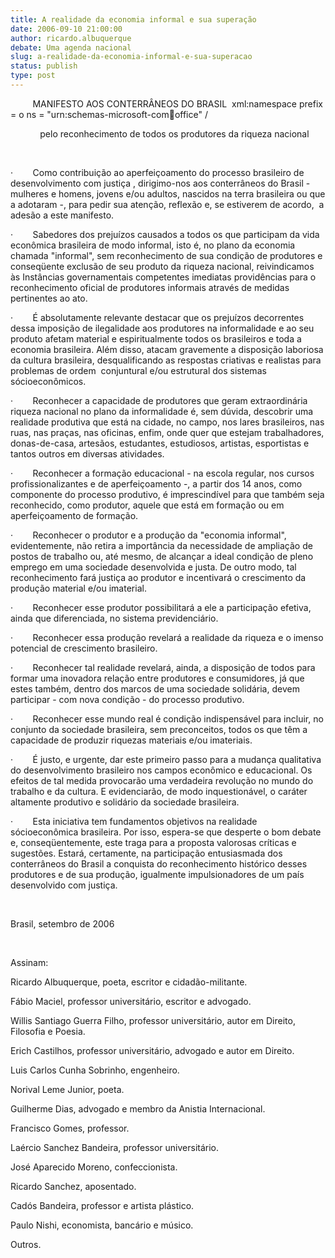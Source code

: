 ```yaml
---
title: A realidade da economia informal e sua superação
date: 2006-09-10 21:00:00
author: ricardo.albuquerque
debate: Uma agenda nacional 
slug: a-realidade-da-economia-informal-e-sua-superacao
status: publish 
type: post
---
```


         MANIFESTO AOS CONTERRÂNEOS DO BRASIL  xml:namespace prefix = o ns = "urn:schemas-microsoft-com:office:office" /


            pelo reconhecimento de todos os produtores da riqueza nacional


 


·        Como contribuição ao aperfeiçoamento do processo brasileiro de desenvolvimento com justiça , dirigimo-nos aos conterrâneos do Brasil - mulheres e homens, jovens e/ou adultos, nascidos na terra brasileira ou que a adotaram -, para pedir sua atenção, reflexão e, se estiverem de acordo,  a adesão a este manifesto. 


·        Sabedores dos prejuízos causados a todos os que participam da vida econômica brasileira de modo informal, isto é, no plano da economia chamada "informal", sem reconhecimento de sua condição de produtores e conseqüente exclusão de seu produto da riqueza nacional, reivindicamos às Instâncias governamentais competentes imediatas providências para o reconhecimento oficial de produtores informais através de medidas pertinentes ao ato. 


·        É absolutamente relevante destacar que os prejuízos decorrentes dessa imposição de ilegalidade aos produtores na informalidade e ao seu produto afetam material e espiritualmente todos os brasileiros e toda a economia brasileira. Além disso, atacam gravemente a disposição laboriosa da cultura brasileira, desqualificando as respostas criativas e realistas para problemas de ordem  conjuntural e/ou estrutural dos sistemas sócioeconômicos. 


·        Reconhecer a capacidade de produtores que geram extraordinária riqueza nacional no plano da informalidade é, sem dúvida, descobrir uma realidade produtiva que está na cidade, no campo, nos lares brasileiros, nas ruas, nas praças, nas oficinas, enfim, onde quer que estejam trabalhadores, donas-de-casa, artesãos, estudantes, estudiosos, artistas, esportistas e tantos outros em diversas atividades. 


·        Reconhecer a formação educacional - na escola regular, nos cursos profissionalizantes e de aperfeiçoamento -, a partir dos 14 anos, como componente do processo produtivo, é imprescindível para que também seja reconhecido, como produtor, aquele que está em formação ou em aperfeiçoamento de formação. 


·        Reconhecer o produtor e a produção da "economia informal", evidentemente, não retira a importância da necessidade de ampliação de postos de trabalho ou, até mesmo, de alcançar a ideal condição de pleno emprego em uma sociedade desenvolvida e justa. De outro modo, tal reconhecimento fará justiça ao produtor e incentivará o crescimento da produção material e/ou imaterial. 


·        Reconhecer esse produtor possibilitará a ele a participação efetiva, ainda que diferenciada, no sistema previdenciário. 


·        Reconhecer essa produção revelará a realidade da riqueza e o imenso potencial de crescimento brasileiro.


·        Reconhecer tal realidade revelará, ainda, a disposição de todos para formar uma inovadora relação entre produtores e consumidores, já que estes também, dentro dos marcos de uma sociedade solidária, devem participar - com nova condição - do processo produtivo. 


·        Reconhecer esse mundo real é condição indispensável para incluir, no conjunto da sociedade brasileira, sem preconceitos, todos os que têm a capacidade de produzir riquezas materiais e/ou imateriais.


·        É justo, e urgente, dar este primeiro passo para a mudança qualitativa do desenvolvimento brasileiro nos campos econômico e educacional. Os efeitos de tal medida provocarão uma verdadeira revolução no mundo do trabalho e da cultura. E evidenciarão, de modo inquestionável, o caráter altamente produtivo e solidário da sociedade brasileira. 


·        Esta iniciativa tem fundamentos objetivos na realidade sócioeconômica brasileira. Por isso, espera-se que desperte o bom debate e, conseqüentemente, este traga para a proposta valorosas críticas e sugestões. Estará, certamente, na participação entusiasmada dos conterrâneos do Brasil a conquista do reconhecimento histórico desses produtores e de sua produção, igualmente impulsionadores de um país desenvolvido com justiça. 


 


Brasil, setembro de 2006


 


Assinam:


Ricardo Albuquerque, poeta, escritor e cidadão-militante.


Fábio Maciel, professor universitário, escritor e advogado.


Willis Santiago Guerra Filho, professor universitário, autor em Direito, Filosofia e Poesia.


Erich Castilhos, professor universitário, advogado e autor em Direito.


Luis Carlos Cunha Sobrinho, engenheiro.


Norival Leme Junior, poeta.


Guilherme Dias, advogado e membro da Anistia Internacional.


Francisco Gomes, professor.


Laércio Sanchez Bandeira, professor universitário.


José Aparecido Moreno, confeccionista.


Ricardo Sanchez, aposentado.


Cadós Bandeira, professor e artista plástico.


Paulo Nishi, economista, bancário e músico.


Outros.


